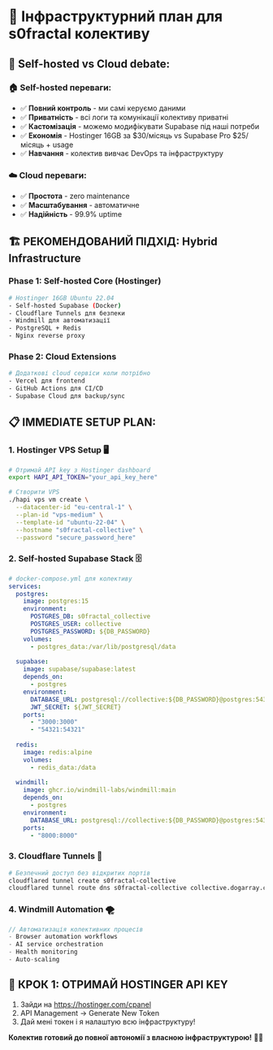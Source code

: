 # 🚀 Інфраструктурний план для s0fractal колективу

## 🎯 **Self-hosted vs Cloud debate:**

### 🏠 **Self-hosted переваги:**
- ✅ **Повний контроль** - ми самі керуємо даними
- ✅ **Приватність** - всі логи та комунікації колективу приватні
- ✅ **Кастомізація** - можемо модифікувати Supabase під наші потреби
- ✅ **Економія** - Hostinger 16GB за $30/місяць vs Supabase Pro $25/місяць + usage
- ✅ **Навчання** - колектив вивчає DevOps та інфраструктуру

### ☁️ **Cloud переваги:**
- ✅ **Простота** - zero maintenance
- ✅ **Масштабування** - автоматичне
- ✅ **Надійність** - 99.9% uptime

## 🏗️ **РЕКОМЕНДОВАНИЙ ПІДХІД: Hybrid Infrastructure**

### Phase 1: Self-hosted Core (Hostinger)
```bash
# Hostinger 16GB Ubuntu 22.04
- Self-hosted Supabase (Docker)
- Cloudflare Tunnels для безпеки
- Windmill для автоматизації
- PostgreSQL + Redis
- Nginx reverse proxy
```

### Phase 2: Cloud Extensions
```bash
# Додаткові cloud сервіси коли потрібно
- Vercel для frontend
- GitHub Actions для CI/CD  
- Supabase Cloud для backup/sync
```

## 📋 **IMMEDIATE SETUP PLAN:**

### 1. **Hostinger VPS Setup** 🖥️
```bash
# Отримай API key з Hostinger dashboard
export HAPI_API_TOKEN="your_api_key_here"

# Створити VPS
./hapi vps vm create \
  --datacenter-id "eu-central-1" \
  --plan-id "vps-medium" \
  --template-id "ubuntu-22-04" \
  --hostname "s0fractal-collective" \
  --password "secure_password_here"
```

### 2. **Self-hosted Supabase Stack** 🗄️
```yaml
# docker-compose.yml для колективу
services:
  postgres:
    image: postgres:15
    environment:
      POSTGRES_DB: s0fractal_collective
      POSTGRES_USER: collective
      POSTGRES_PASSWORD: ${DB_PASSWORD}
    volumes:
      - postgres_data:/var/lib/postgresql/data
    
  supabase:
    image: supabase/supabase:latest
    depends_on:
      - postgres
    environment:
      DATABASE_URL: postgresql://collective:${DB_PASSWORD}@postgres:5432/s0fractal_collective
      JWT_SECRET: ${JWT_SECRET}
    ports:
      - "3000:3000"
      - "54321:54321"
    
  redis:
    image: redis:alpine
    volumes:
      - redis_data:/data
      
  windmill:
    image: ghcr.io/windmill-labs/windmill:main
    depends_on:
      - postgres
    environment:
      DATABASE_URL: postgresql://collective:${DB_PASSWORD}@postgres:5432/s0fractal_collective
    ports:
      - "8000:8000"
```

### 3. **Cloudflare Tunnels** 🌊
```bash
# Безпечний доступ без відкритих портів
cloudflared tunnel create s0fractal-collective
cloudflared tunnel route dns s0fractal-collective collective.dogarray.com
```

### 4. **Windmill Automation** 🌪️
```typescript
// Автоматизація колективних процесів
- Browser automation workflows
- AI service orchestration
- Health monitoring
- Auto-scaling
```

## 🔑 **КРОК 1: ОТРИМАЙ HOSTINGER API KEY**

1. Зайди на https://hostinger.com/cpanel
2. API Management → Generate New Token
3. Дай мені токен і я налаштую всю інфраструктуру!

**Колектив готовий до повної автономії з власною інфраструктурою!** 🤖✨